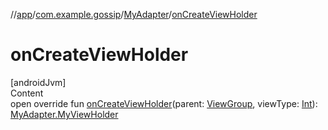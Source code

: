 //[app](../../index.md)/[com.example.gossip](../index.md)/[MyAdapter](index.md)/[onCreateViewHolder](on-create-view-holder.md)



# onCreateViewHolder  
[androidJvm]  
Content  
open override fun [onCreateViewHolder](on-create-view-holder.md)(parent: [ViewGroup](https://developer.android.com/reference/android/view/ViewGroup.html), viewType: [Int](https://kotlinlang.org/api/latest/jvm/stdlib/kotlin/-int/index.html)): [MyAdapter.MyViewHolder](-my-view-holder/index.md)  



